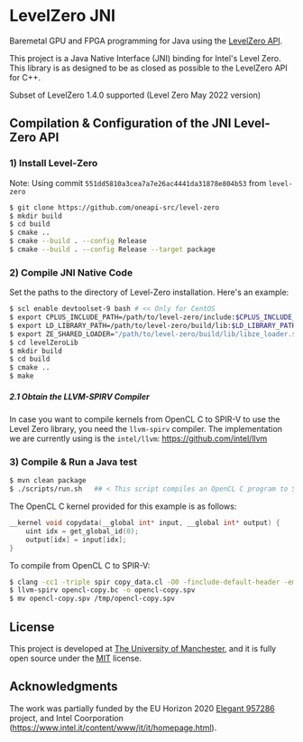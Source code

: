 # LevelZero JNI 

Baremetal GPU and FPGA programming for Java using the [LevelZero API](https://spec.oneapi.io/level-zero/latest/index.html). 


This project is a Java Native Interface (JNI) binding for Intel's Level Zero. This library is as designed to be as closed as possible to the LevelZero API for C++. 


Subset of LevelZero 1.4.0 supported (Level Zero May 2022 version)


## Compilation & Configuration of the JNI Level-Zero API 

### 1) Install Level-Zero


Note: Using commit `551dd5810a3cea7a7e26ac4441da31878e804b53` from `level-zero` 


```bash
$ git clone https://github.com/oneapi-src/level-zero
$ mkdir build
$ cd build
$ cmake ..
$ cmake --build . --config Release
$ cmake --build . --config Release --target package
```


### 2) Compile JNI Native Code 

Set the paths to the directory of Level-Zero installation. Here's an example:

```bash
$ scl enable devtoolset-9 bash # << Only for CentOS
$ export CPLUS_INCLUDE_PATH=/path/to/level-zero/include:$CPLUS_INCLUDE_PATH
$ export LD_LIBRARY_PATH=/path/to/level-zero/build/lib:$LD_LIBRARY_PATH 
$ export ZE_SHARED_LOADER="/path/to/level-zero/build/lib/libze_loader.so"
$ cd levelZeroLib
$ mkdir build
$ cd build
$ cmake .. 
$ make 
```

##### 2.1 Obtain the LLVM-SPIRV Compiler

In case you want to compile kernels from OpenCL C to SPIR-V to use the Level Zero library, you need the `llvm-spirv` compiler.
The implementation we are currently using is the `intel/llvm`: https://github.com/intel/llvm 


### 3) Compile & Run a Java test


```bash
$ mvn clean package
$ ./scripts/run.sh   ## < This script compiles an OpenCL C program to SPIR-V using the llvm-spirv compiler (see 2.1)
```

The OpenCL C kernel provided for this example is as follows:


```c
__kernel void copydata(__global int* input, __global int* output) {
	uint idx = get_global_id(0);
	output[idx] = input[idx];
}
```

To compile from OpenCL C to SPIR-V:

```bash
$ clang -cc1 -triple spir copy_data.cl -O0 -finclude-default-header -emit-llvm-bc -o opencl-copy.bc
$ llvm-spirv opencl-copy.bc -o opencl-copy.spv
$ mv opencl-copy.spv /tmp/opencl-copy.spv
```

## License

This project is developed at [The University of Manchester](https://www.manchester.ac.uk/), and it is fully open source under the [MIT](https://github.com/beehive-lab/levelzero-jni/blob/master/LICENSE) license.


## Acknowledgments

The work was partially funded by the EU Horizon 2020 [Elegant 957286](https://www.elegant-h2020.eu/) project, and Intel Coorporation (https://www.intel.it/content/www/it/it/homepage.html).

